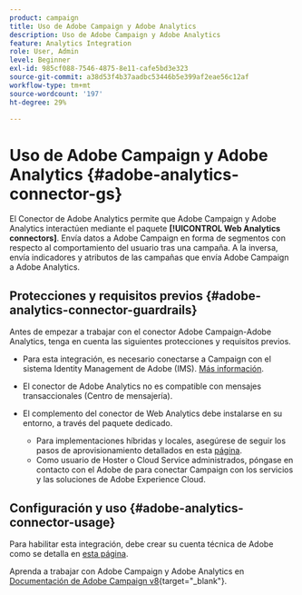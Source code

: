 ```yaml
---
product: campaign
title: Uso de Adobe Campaign y Adobe Analytics
description: Uso de Adobe Campaign y Adobe Analytics
feature: Analytics Integration
role: User, Admin
level: Beginner
exl-id: 985cf088-7546-4875-8e11-cafe5bd3e323
source-git-commit: a38d53f4b37aadbc53446b5e399af2eae56c12af
workflow-type: tm+mt
source-wordcount: '197'
ht-degree: 29%

---
```


# Uso de Adobe Campaign y Adobe Analytics {#adobe-analytics-connector-gs}

El Conector de Adobe Analytics permite que Adobe Campaign y Adobe Analytics interactúen mediante el paquete **[!UICONTROL Web Analytics connectors]**. Envía datos a Adobe Campaign en forma de segmentos con respecto al comportamiento del usuario tras una campaña. A la inversa, envía indicadores y atributos de las campañas que envía Adobe Campaign a Adobe Analytics.

## Protecciones y requisitos previos {#adobe-analytics-connector-guardrails}

Antes de empezar a trabajar con el conector Adobe Campaign-Adobe Analytics, tenga en cuenta las siguientes protecciones y requisitos previos.

* Para esta integración, es necesario conectarse a Campaign con el sistema Identity Management de Adobe (IMS). [Más información](../../integrations/using/about-adobe-id.md).

* El conector de Adobe Analytics no es compatible con mensajes transaccionales (Centro de mensajería).

* El complemento del conector de Web Analytics debe instalarse en su entorno, a través del paquete dedicado.

   * Para implementaciones híbridas y locales, asegúrese de seguir los pasos de aprovisionamiento detallados en esta [página](adobe-analytics-provisioning.md).
   * Como usuario de Hoster o Cloud Service administrados, póngase en contacto con el Adobe de para conectar Campaign con los servicios y las soluciones de Adobe Experience Cloud.


## Configuración y uso {#adobe-analytics-connector-usage}

Para habilitar esta integración, debe crear su cuenta técnica de Adobe como se detalla en [esta página](oauth-technical-account.md).

Aprenda a trabajar con Adobe Campaign y Adobe Analytics en [Documentación de Adobe Campaign v8](https://experienceleague.adobe.com/en/docs/campaign/campaign-v8/connect/ac-aa){target="_blank"}.
